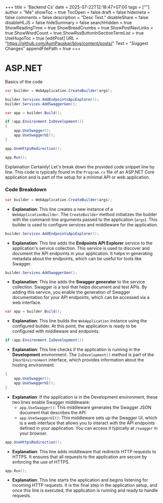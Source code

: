 +++
title = 'Backend Cs'
date = 2025-07-22T12:18:47+07:00
tags = [""]
author = "Me"
showToc = true
TocOpen = false
draft = false
hidemeta = false
comments = false
description = "Desc Text."
disableShare = false
disableHLJS = false
hideSummary = false
searchHidden = true
ShowReadingTime = true
ShowBreadCrumbs = true
ShowPostNavLinks = true
ShowWordCount = true
ShowRssButtonInSectionTermList = true
UseHugoToc = true
[editPost]
    URL = "https://github.com/AumPauskar/blog/content/posts/"
    Text = "Suggest Changes"
    appendFilePath = true
+++

# ASP.NET

Basics of the code

```cs
var builder = WebApplication.CreateBuilder(args);

builder.Services.AddEndpointsApiExplorer();
builder.Services.AddSwaggerGen();

var app = builder.Build();

if (app.Environment.IsDevelopment())
{
    app.UseSwagger();
    app.UseSwaggerUI();
}

app.UseHttpsRedirection();

app.Run();
```

Explaination
Certainly! Let's break down the provided code snippet line by line. This code is typically found in the `Program.cs` file of an ASP.NET Core application and is part of the setup for a minimal API or web application.

### Code Breakdown

```csharp
var builder = WebApplication.CreateBuilder(args);
```
- **Explanation**: This line creates a new instance of a `WebApplicationBuilder`. The `CreateBuilder` method initializes the builder with the command-line arguments passed to the application (`args`). This builder is used to configure services and middleware for the application.

```csharp
builder.Services.AddEndpointsApiExplorer();
```
- **Explanation**: This line adds the **Endpoints API Explorer** service to the application's service collection. This service is used to discover and document the API endpoints in your application. It helps in generating metadata about the endpoints, which can be useful for tools like Swagger.

```csharp
builder.Services.AddSwaggerGen();
```
- **Explanation**: This line adds the **Swagger generator** to the service collection. Swagger is a tool that helps document and test APIs. By adding this service, you enable the generation of Swagger documentation for your API endpoints, which can be accessed via a web interface.

```csharp
var app = builder.Build();
```
- **Explanation**: This line builds the `WebApplication` instance using the configured builder. At this point, the application is ready to be configured with middleware and endpoints.

```csharp
if (app.Environment.IsDevelopment())
```
- **Explanation**: This line checks if the application is running in the **Development** environment. The `IsDevelopment()` method is part of the `IHostEnvironment` interface, which provides information about the hosting environment.

```csharp
{
    app.UseSwagger();
    app.UseSwaggerUI();
}
```
- **Explanation**: If the application is in the Development environment, these two lines enable Swagger middleware:
  - `app.UseSwagger()`: This middleware generates the Swagger JSON document that describes the API.
  - `app.UseSwaggerUI()`: This middleware sets up the Swagger UI, which is a web interface that allows you to interact with the API endpoints defined in your application. You can access it typically at `/swagger` in your browser.

```csharp
app.UseHttpsRedirection();
```
- **Explanation**: This line adds middleware that redirects HTTP requests to HTTPS. It ensures that all requests to the application are secure by enforcing the use of HTTPS.

```csharp
app.Run();
```
- **Explanation**: This line starts the application and begins listening for incoming HTTP requests. It is the final step in the application setup, and once this line is executed, the application is running and ready to handle requests.
